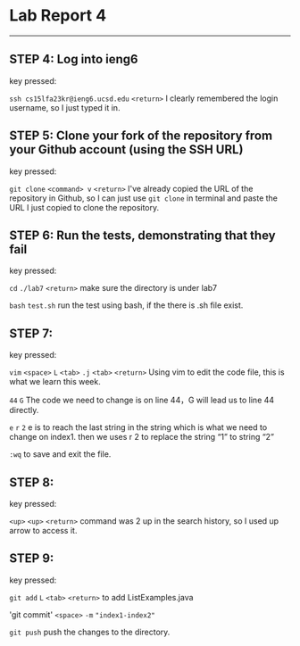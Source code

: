 # Lab Report 4
---
## STEP 4: Log into ieng6
key pressed: 

`ssh cs15lfa23kr@ieng6.ucsd.edu` `<return>` I clearly remembered the login username, so I just typed it in.

## STEP 5: Clone your fork of the repository from your Github account (using the SSH URL)
key pressed: 

`git clone` `<command> v` `<return>` I've already copied the URL of the repository in Github, so I can just use `git clone` in terminal and paste the URL I just copied to clone the repository. 

## STEP 6: Run the tests, demonstrating that they fail
key pressed:

`cd` `./lab7` `<return>` make sure the directory is under lab7

`bash` `test.sh` run the test using bash, if the there is .sh file exist.

## STEP 7:
key pressed:

`vim` `<space>` `L` `<tab>` `.j` `<tab>` `<return>` Using vim to edit the code file, this is what we learn this week.

`44` `G` The code we need to change is on line 44，G will lead us to line 44 directly.

`e` `r` `2`  e is to reach the last string in the string which is what we need to change on index1. then we uses r 2 to replace the string “1” to string “2”

`:wq` to save and exit the file.

## STEP 8:
key pressed:

`<up>` `<up>` `<return>` command was 2 up in the search history, so I used up arrow to access it.

## STEP 9:
key pressed:

`git add` `L` `<tab>` `<return>` to add ListExamples.java

'git commit' `<space>` `-m` `"index1-index2"`

`git push` push the changes to the directory.
